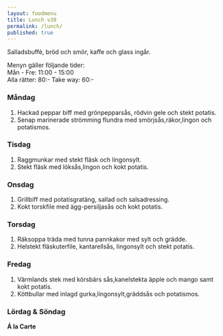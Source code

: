 ```yaml
---
layout: foodmenu
title: Lunch v39
permalink: /lunch/
published: true
---
```



Salladsbuffé, bröd och smör, kaffe och glass ingår.

Menyn gäller följande tider:  
Mån - Fre: 11:00 - 15:00  
Alla rätter: 80:- Take way: 60:-

### Måndag

1. Hackad peppar biff med grönpepparsås, rödvin gele och stekt potatis.
2. Senap marinerade strömming flundra med smörjsås,räkor,lingon och potatismos.

### Tisdag

1. Raggmunkar med stekt fläsk och lingonsylt.
2. Stekt fläsk med löksås,lingon och kokt potatis.

### Onsdag

1. Grillbiff med potatisgratäng, sallad och salsadressing.
2. Kokt torskfile med ägg-persiljasås och kokt potatis.

### Torsdag

1. Räksoppa träda med tunna pannkakor med sylt och grädde.
2. Helstekt fläskuterfile, kantarellsås, lingonsylt och stekt potatis.


### Fredag

1. Värmlands stek med körsbärs sås,kanelstekta äpple och mango samt kokt potatis.
2. Köttbullar med inlagd gurka,lingonsylt,gräddsås och potatismos.

### Lördag & Söndag

**Á la Carte**
